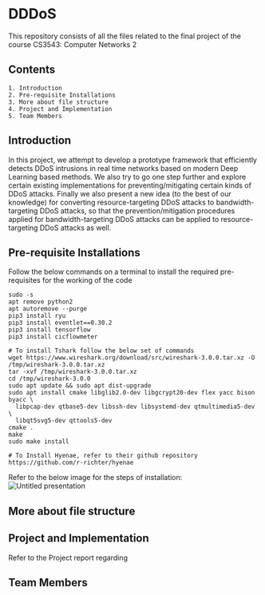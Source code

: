 # DDDoS
This repository consists of all the files related to the final project of the course CS3543: Computer Networks 2
## Contents
```
1. Introduction
2. Pre-requisite Installations
3. More about file structure
4. Project and Implementation
5. Team Members
```

## Introduction

In this project, we attempt to develop a prototype framework that efficiently detects DDoS intrusions in real time networks based on modern Deep Learning based methods. We also try to go one step further and explore certain existing implementations for preventing/mitigating certain kinds of DDoS attacks. Finally we also present a new idea (to the best of our knowledge) for converting resource-targeting DDoS attacks to bandwidth-targeting DDoS attacks, so that the prevention/mitigation procedures applied for bandwidth-targeting DDoS attacks can be applied to resource-targeting DDoS attacks as well.

## Pre-requisite Installations
Follow  the below commands on a terminal to install the required pre-requisites for the working of the code
```
sudo -s
apt remove python2
apt autoremove --purge
pip3 install ryu 
pip3 install eventlet==0.30.2
pip3 install tensorflow
pip3 install cicflowmeter

# To install Tshark follow the below set of commands
wget https://www.wireshark.org/download/src/wireshark-3.0.0.tar.xz -O /tmp/wireshark-3.0.0.tar.xz
tar -xvf /tmp/wireshark-3.0.0.tar.xz
cd /tmp/wireshark-3.0.0
sudo apt update && sudo apt dist-upgrade
sudo apt install cmake libglib2.0-dev libgcrypt20-dev flex yacc bison byacc \
  libpcap-dev qtbase5-dev libssh-dev libsystemd-dev qtmultimedia5-dev \
  libqt5svg5-dev qttools5-dev
cmake .
make
sudo make install

# To Install Hyenae, refer to their github repository
https://github.com/r-richter/hyenae

```
Refer to the below image for the steps of installation:
![Untitled presentation](https://user-images.githubusercontent.com/74396985/166516485-1e070697-763e-4b82-bd54-39be19bb8000.png)


## More about file structure

## Project and Implementation


Refer to the Project report regarding 

## Team Members
